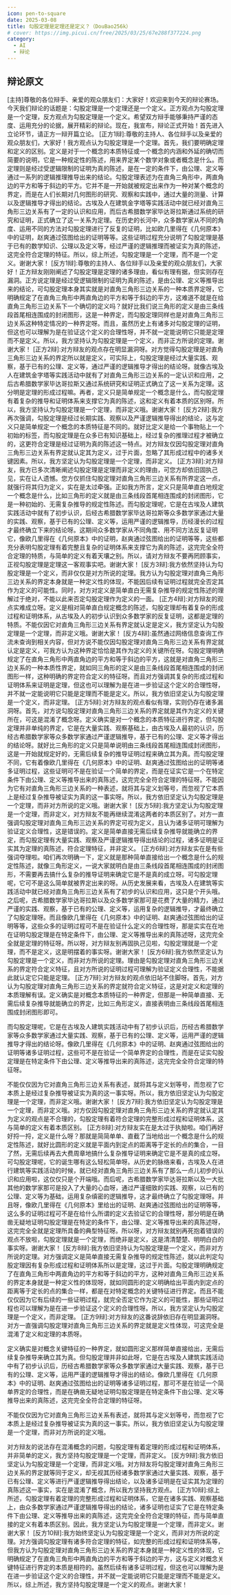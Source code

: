 ```yaml
---
icon: pen-to-square
date: 2025-03-08
title: 勾股定理是定理还是定义？（DouBao256k）
# cover: https://img.picui.cn/free/2025/03/25/67e288f377224.png
category:
  - AI
  - 辩论
---
```

## 辩论原文
[主持]尊敬的各位辩手、亲爱的观众朋友们：大家好！欢迎来到今天的辩论赛场。今天我们辩论的话题是：勾股定理是一个定理还是一个定义。正方观点为勾股定理是一个定理，反方观点为勾股定理是一个定义。希望双方辩手能够秉持严谨的态度、运用充分的论据，展开精彩的辩论。现在，我宣布，辩论正式开始！首先进入立论环节，请正方一辩开篇立论。
[正方1辩]:尊敬的主持人、各位辩手以及亲爱的观众朋友们，大家好！我方观点认为勾股定理是一个定理。首先，我们要明确定理和定义的区别。定义是对于一个概念的本质特征或一个概念的内涵和外延的确切而简要的说明，它是一种规定性的陈述，用来界定某个数学对象或者概念是什么。而定理则是经过受逻辑限制的证明为真的陈述，是在一定的条件下，由公理、定义等通过一系列的逻辑推理推导出来的结论。勾股定理表述为在直角三角形中，两直角边的平方和等于斜边的平方。它并不是一开始就被规定出来作为一种对某个概念的界定，而是在人们长期对几何图形的研究、观察和实践中，通过大量的测量、计算以及逻辑推导才得出的结论。古埃及人在建筑金字塔等实践活动中就已经对直角三角形三边关系有了一定的认识和应用，而后古希腊数学家毕达哥拉斯通过系统的研究和证明，正式确立了这一关系为定理。在历史的长河中，众多数学家从不同的角度、运用不同的方法对勾股定理进行了反复的证明，比如欧几里得在《几何原本》中的证明，赵爽通过弦图给出的证明等等。这些证明过程充分说明了勾股定理是基于已有的数学知识、公理以及定义等，经过严谨的逻辑推理而被证实为真的陈述，这完全符合定理的特征。所以，综上所述，勾股定理是一个定理，而不是一个定义。谢谢大家！
[反方1辩]:尊敬的主持人、各位辩手以及亲爱的观众朋友们，大家好！正方辩友刚刚阐述了勾股定理是定理的诸多理由，看似有理有据，但实则存在漏洞。正方说定理是经过受逻辑限制的证明为真的陈述，是由公理、定义等推导出来的结论，可勾股定理本身其实就是对直角三角形三边关系的一种本质界定呀，它明确规定了在直角三角形中两直角边的平方和等于斜边的平方，这难道不就是在给直角三角形三边关系下一个确切的定义吗？就好比我们说三角形的定义是由三条线段首尾相连围成的封闭图形，这是一种界定，而勾股定理同样也是对直角三角形三边关系这种特定情况的一种界定呀。而且，虽然历史上有诸多对勾股定理的证明，但这也可以理解为是在验证这个定义的合理性呀，并不就一定能说明它只能是定理而不是定义。所以，我方坚持认为勾股定理是一个定义，而非正方所说的定理。谢谢大家！
[正方2辩]:对方辩友的观点存在明显漏洞呀。对方觉得勾股定理是对直角三角形三边关系的界定所以就是定义，可实际上，勾股定理是经过大量实践、观察，基于已有的公理、定义等，通过严谨的逻辑推导才得出的结论呀。就像古埃及人在建筑金字塔等实践活动中就有了对直角三角形三边关系的一定认识和应用，之后古希腊数学家毕达哥拉斯又通过系统研究和证明正式确立了这一关系为定理。这分明是定理的形成过程嘛。再者，定义只是简单规定一个概念是什么，而勾股定理有着复杂的推导和证明体系来支撑它为真的陈述，这和定义有着本质的区别呀。所以，我方坚持认为勾股定理是一个定理，而非定义哦。谢谢大家！
[反方2辩]:我方再次强调，勾股定理是经过长期实践、观察以及严谨逻辑推导得出的结论，这与定义只是简单规定一个概念的本质特征是不同的。就好比定义是给一个事物贴上一个初始的标签，而勾股定理是在众多已有知识基础上，经过复杂的推理过程才被确立的，这更符合定理是经过证明为真的陈述这一特点。对方辩友仅因勾股定理对直角三角形三边关系有界定就认定其为定义，过于片面，忽略了其形成过程中的诸多关键因素。所以，我方坚定认为勾股定理是一个定理，而非定义。
[正方3辩]:对方辩友，我方已多次清晰阐述勾股定理是定理而非定义的理由，可您方却依旧固执己见，实在让人遗憾。您方仅抓住勾股定理对直角三角形三边关系有所界定这一点，就强行将其归为定义，实在是太过牵强。正如我方所言，定义只是简单直白地规定一个概念是什么，比如三角形的定义就是由三条线段首尾相连围成的封闭图形，它是一种初始的、无需复杂推导的规定性陈述。而勾股定理呢，它是在古埃及人建筑实践活动中就有了初步认识，后经古希腊数学家毕达哥拉斯等众多数学家通过大量的实践、观察，基于已有的公理、定义等，运用严谨的逻辑推导，历经漫长的过程才最终确立下来的结论呀。这期间众多数学家从不同角度、用不同方法反复证明它，像欧几里得在《几何原本》中的证明，赵爽通过弦图给出的证明等等，这些都充分表明勾股定理有着完整且复杂的证明体系来支撑它为真的陈述，这完完全全符合定理的特质，与简单的定义有着天壤之别。所以，请对方辩友不要再罔顾事实，正视勾股定理是定理这一客观事实吧。谢谢大家！
[反方3辩]:我方依然坚持认为勾股定理是一个定义，而非仅仅是对方所说的定理。我方认为勾股定理对直角三角形三边关系的界定本身就是一种定义性的体现，不能因后续有证明过程就完全否定其作为定义的可能性。同时，对方对定义是简单直白无需复杂推导的规定性陈述的理解过于绝对，不能以此来否定勾股定理作为定义的一面。
[正方4辩]:对方辩友的观点实难成立呀。定义是相对简单直白规定概念的陈述，勾股定理却有着复杂的形成过程和证明体系，从古埃及人的初步认识到众多数学家的反复证明，这都是定理的特质。不能仅因它对直角三角形三边关系有界定就认定是定义，我方坚定认为勾股定理是一个定理，而非定义哦。谢谢大家！
[反方4辩]:虽然通过网络信息查询工作流未查询到相关内容，但对方说不能仅因勾股定理对直角三角形三边关系有界定就认定是定义，可我方认为这种界定恰恰是其作为定义的关键所在呀。勾股定理明确规定了在直角三角形中两直角边的平方和等于斜边的平方，这就是对直角三角形三边关系的一种本质性界定，就如同三角形的定义是由三条线段首尾相连围成的封闭图形一样，这种明确的界定符合定义的特征呀。而且对方强调其复杂的形成过程和证明体系来证明是定理，但这也可以理解为是在进一步验证这个定义的合理性呀，并不就一定能说明它只能是定理而不能是定义。所以，我方依旧坚定认为勾股定理是一个定义，而非定理。
[正方5辩]:对方辩友的观点看似有理，实则仍存在诸多漏洞呀。首先，对方说勾股定理对直角三角形三边关系的界定就是其作为定义的关键所在，可这是混淆了概念呀。定义确实是对一个概念的本质特征进行界定，但勾股定理并非单纯的界定，它是在大量实践、观察基础上，由古埃及人最初的认识，历经古希腊数学家等众多数学家通过严谨逻辑推导，基于已有的公理、定义等才得出的结论呀。就好比三角形的定义只是简单说明由三条线段首尾相连围成封闭图形，这是一开始就规定好的，无需后续复杂的推导证明过程来确立其为真。而勾股定理不同，它有着像欧几里得在《几何原本》中的证明、赵爽通过弦图给出的证明等诸多证明过程，这些证明可不是在验证一个简单的界定，而是在证实它是一个在特定条件下由公理、定义等推导出来的真陈述，这完完全全符合定理的特征呀。不能因为它有对直角三角形三边关系的一种表述，就将其与定义划等号，而忽视了它本质上是经过复杂推导被证实为真的这一事实呀。所以，我方依旧坚定认为勾股定理是一个定理，而非对方所说的定义哦。谢谢大家！
[反方5辩]:我方坚定认为勾股定理是一个定理，而非定义，对方辩友不能再继续混淆这两者的本质区别了。对方一直强调勾股定理对直角三角形三边关系的界定可视为定义，且认为诸多证明可理解为验证定义合理性，这是错误的。定义是简单直接无需后续复杂推导就能确立的界定，而勾股定理有大量实践、观察及严谨逻辑推导得出结论的过程，诸多证明是证实其为定理的真陈述，符合定理特征，并非定义。
[正方6辩]:对方辩友实在是有些强词夺理啦。咱们再次明确一下，定义就是那种简单直接给出一个概念是什么的规定性陈述，就像三角形定义，一说大家就明白是由三条线段首尾相连围成的封闭图形，不需要再去搞什么复杂的推导证明来确定它是不是真的成立呀。可勾股定理呢，它可不是这么简单就被界定出来的呀。从历史发展来看，古埃及人在建筑等实践活动中就已经对直角三角形三边关系有了初步的认识和应用，这只是个开头哦。之后呢，古希腊数学家毕达哥拉斯以及众多数学家那可是花费了大量的精力，通过严谨的实践、观察，基于已有的公理、定义等，运用复杂的逻辑推导，才最终确立了勾股定理呀。而且像欧几里得在《几何原本》中的证明、赵爽通过弦图给出的证明等等，这些众多的证明过程可不是在验证什么定义的合理性呀，那是实实在在地在证明勾股定理是在特定条件下，由公理、定义等推导出来的真陈述呀，这完完全全就是定理的特征呀。所以呀，对方辩友别再固执己见啦，勾股定理就是一个定理，而不是定义，这是明摆着的事实呀。谢谢大家！
[反方6辩]:我方依然坚定认为勾股定理是一个定义，而非对方所说的定理。理由是勾股定理对直角三角形三边关系的界定符合定义特征，且对方所说的证明过程可理解为验证定义合理性，不能据此就认定它只能是定理。
[正方7辩]:对方辩友的观点依旧站不住脚呀。首先，对方认为勾股定理对直角三角形三边关系的界定就符合定义特征，这是对定义和定理的本质理解有误。定义确实是对概念本质特征的一种界定，但那是一种简单直接、无需后续复杂推导就能确立的界定，比如三角形定义，直接表明由三条线段首尾相连围成封闭图形即可。

而勾股定理呢，它是在古埃及人建筑实践活动中有了初步认识后，历经古希腊数学家等众多数学家通过大量实践、观察，基于已有的公理、定义等，运用严谨的逻辑推导才得出的结论呀。像欧几里得在《几何原本》中的证明、赵爽通过弦图给出的证明等诸多证明过程，这些可不是在验证一个简单界定的合理性，而是在证实勾股定理是在特定条件下由公理、定义等推导出来的真陈述，这完完全全符合定理的特征呀。

不能仅仅因为它对直角三角形三边关系有表述，就将其与定义划等号，而忽视了它本质上是经过复杂推导被证实为真的这一事实呀。所以，我方依旧坚定认为勾股定理是一个定理，而非定义哦。谢谢大家！
[反方7辩]:我方依旧坚定认为勾股定理是一个定理，而非定义哦。对方仅因勾股定理对直角三角形三边关系的界定就认定其为定义的观点是不合理的，勾股定理有着符合定理的完整形成过程和证明体系，这与简单的定义有着本质区别。
[正方8辩]:对方辩友实在是太过于执拗啦。咱们再好好捋一捋，定义是什么呀？那就是简简单单、直截了当地给出一个概念是什么的规定性陈述，就好比圆形的定义就是平面内到定点的距离等于定长的点的集合，一目了然，无需后续再去大费周章地搞什么复杂推导证明来确定它是不是真的成立呀。可勾股定理呢，它的诞生哪有这么轻松简单呀。从历史的脉络来看，古埃及人在进行建筑等实践活动的时候，就已经对直角三角形三边关系有了那么一点儿初步的认识和应用啦，这仅仅只是个开端哦。而后呢，古希腊数学家毕达哥拉斯以及一大批其他的数学家那可是投入了大量的心血呀，通过严谨细致的实践、观察，以已有的公理、定义等为基础，运用复杂缜密的逻辑推导，这才最终确立了勾股定理呀。并且呀，像欧几里得在《几何原本》里给出的证明、赵爽通过弦图给出的证明等等，这么多的证明过程可不是在给什么所谓的定义去验证它的合理性呀，那分明是在确凿无疑地证明勾股定理是在特定的条件下，由公理、定义等推导出来的真陈述呀，这完完全全就是定理所具备的典型特征呀。所以呀，对方辩友就别再死抱着错误的观点不放啦，勾股定理就是一个定理，而绝非是定义，这是清清楚楚、明明白白的事实呀。谢谢大家！
[反方8辩]:我方依旧坚持认为勾股定理是一个定义，而非对方所说的定理。对方强调定义是简单直接无需复杂推导的规定性陈述，就以此判定勾股定理因有复杂形成过程和证明体系所以是定理，这过于片面。勾股定理明确规定了在直角三角形中两直角边的平方和等于斜边的平方，这种对直角三角形三边关系的界定本身就是一种定义性的体现呀，就如同圆形的定义明确给出平面内到定点的距离等于定长的点的集合一样，都是在对特定概念的关键特征进行界定。而且不能仅仅因为它有后续的一些证明过程，就完全否定它作为定义的可能性，那些证明过程也可以理解为是在进一步验证这个定义的合理性呀。所以，我方坚定认为勾股定理是一个定义，而非定理。
[正方9辩]:对方辩友的这番说辞依旧存在明显漏洞呀。对方一直强调勾股定理对直角三角形三边关系的界定就是定义性体现，可这完全是混淆了定义和定理的本质呀。

定义确实是对概念关键特征的一种界定，就如圆形定义那样简单直接给出，无需后续复杂推导来确立其为真。但勾股定理并非如此呀，它是在古埃及人建筑实践活动中有了初步认识后，历经古希腊数学家等众多数学家通过大量实践、观察，基于已有的公理、定义等，运用严谨的逻辑推导才得出的结论。像欧几里得在《几何原本》中的证明、赵爽通过弦图给出的证明等诸多证明过程，那可不是在验证一个简单界定的合理性，而是在确凿无疑地证明勾股定理是在特定条件下由公理、定义等推导出来的真陈述，这完完全全符合定理的特征呀。

不能仅仅因为它对直角三角形三边关系有表述，就将其与定义划等号，而忽视了它本质上是经过复杂推导被证实为真的这一事实。所以，我方依旧坚定认为勾股定理是一个定理，而非对方所说的定义哦。


对方辩友的说法存在混淆概念的问题，勾股定理有着定理的形成过程和证明体系，并非简单的定义，我方坚持勾股定理是一个定理，而非定义。
[反方9辩]:我方依旧坚定认为勾股定理是一个定理，而非定义哦。对方辩友将勾股定理对直角三角形三边关系的界定就等同于定义，却无视其历经诸多数学家通过大量实践、观察，基于已有公理、定义等进行严谨逻辑推导得出结论，以及诸多证明是在证实其为定理的真陈述这一事实，实在是混淆了概念，所以我方坚持我方观点。
[正方10辩]:综上所述，勾股定理有着定理的完整形成过程和证明体系，它是在诸多实践、观察基础上，由众多数学家通过严谨逻辑推导得出的结论，诸多证明也证实了它是在特定条件下由公理、定义等推导出来的真陈述，这完完全全符合定理的特征，而与简单直接的定义有着本质区别。因此，我方坚定认为勾股定理是一个定理，而非定义。谢谢大家！
[反方10辩]:我方始终坚定认为勾股定理是一个定义，而非对方所说的定理。对方强调勾股定理有诸多符合定理的特征，如完整的形成过程和证明体系等，但我方认为勾股定理对直角三角形三边关系的界定本身就是一种定义性的体现，它明确规定了在直角三角形中两直角边的平方和等于斜边的平方，这与定义对概念关键特征进行界定的本质是相符的。虽然后续有诸多证明过程，但这也可以理解为是在进一步验证这个定义的合理性，并不就一定能说明它只能是定理而不能是定义。所以，综上所述，我方坚持勾股定理是一个定义的观点。谢谢大家！